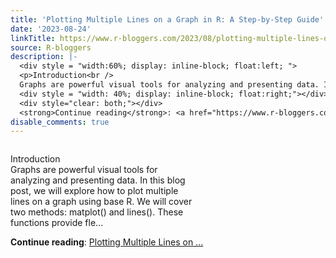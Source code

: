 ```yaml
---
title: 'Plotting Multiple Lines on a Graph in R: A Step-by-Step Guide'
date: '2023-08-24'
linkTitle: https://www.r-bloggers.com/2023/08/plotting-multiple-lines-on-a-graph-in-r-a-step-by-step-guide/
source: R-bloggers
description: |-
  <div style = "width:60%; display: inline-block; float:left; ">
  <p>Introduction<br />
  Graphs are powerful visual tools for analyzing and presenting data. In this blog post, we will explore how to plot multiple lines on a graph using base R. We will cover two methods: matplot() and lines(). These functions provide fle...</p></div>
  <div style = "width: 40%; display: inline-block; float:right;"></div>
  <div style="clear: both;"></div>
  <strong>Continue reading</strong>: <a href="https://www.r-bloggers.com/2023/08/plotting-multiple-lines-on-a-graph-in-r-a-step-by-step-guide/">Plotting Multiple Lines on ...
disable_comments: true
---
```

<div style = "width:60%; display: inline-block; float:left; ">
<p>Introduction<br />
Graphs are powerful visual tools for analyzing and presenting data. In this blog post, we will explore how to plot multiple lines on a graph using base R. We will cover two methods: matplot() and lines(). These functions provide fle...</p></div>
<div style = "width: 40%; display: inline-block; float:right;"></div>
<div style="clear: both;"></div>
<strong>Continue reading</strong>: <a href="https://www.r-bloggers.com/2023/08/plotting-multiple-lines-on-a-graph-in-r-a-step-by-step-guide/">Plotting Multiple Lines on ...